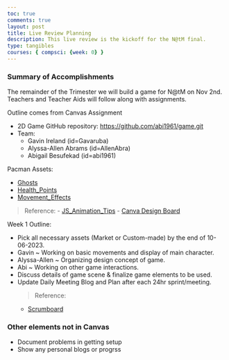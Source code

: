 ```yaml
---
toc: true
comments: true
layout: post
title: Live Review Planning
description: This live review is the kickoff for the N@tM final.
type: tangibles
courses: { compsci: {week: 0} }
---
```


### Summary of Accomplishments

The remainder of the Trimester we will build a game for N@tM on Nov 2nd.  Teachers and Teacher Aids will follow along with assignments.

Outline comes from Canvas Assignment

- 2D Game GitHub repository: https://github.com/abi1961/game.git
- Team:
  - Gavin Ireland (id=Gavaruba)
  - Alyssa-Allen Abrams (id=AllenAbra)
  - Abigail Besufekad (id=abi1961)

Pacman Assets:
  - [Ghosts](https://www.gamedevmarket.net/asset/animated-ghost-enemy)
  - [Health_Points](https://www.gamedevmarket.net/asset/magic-gems-pixel-art-asset)
  - [Movement_Effects](https://www.gamedevmarket.net/asset/free-pixel-effect)
  > Reference:
    - [JS_Animation_Tips](https://www.w3schools.com/howto/howto_js_animate.asp)
    - [Canva Design Board]({{site.baseurl}}/images/shadow_dog.png)

  Week 1 Outline:
  - Pick all necessary assets (Market or Custom-made) by the end of 10-06-2023.
  - Gavin ~ Working on basic movements and display of main character.
  - Alyssa-Allen ~ Organizing design concept of game.
  - Abi ~ Working on other game interactions.
  - Discuss details of game scene & finalize game elements to be used.
  - Update Daily Meeting Blog and Plan after each 24hr sprint/meeting.
    > Reference:
      - [Scrumboard]({{site.baseurl}}/images/scrumboard.png)
 
### Other elements not in Canvas

- Document problems in getting setup
- Show any personal blogs or progrss
